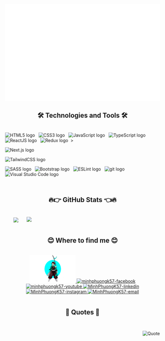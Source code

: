 <a href="#" target="_blank">
  <img src="svg/minhphuongk57.svg" width="1200" alt="Click to see the source" />
</a>

<h2 align="center">🛠 Technologies and Tools 🛠</h2>
<br>
<!-- https://simpleicons.org/ -->
<span><img src="https://img.shields.io/badge/HTML5-282C34?logo=html5&logoColor=E34F26" alt="HTML5 logo" title="HTML5" height="25" /></span>
&nbsp;
<span><img src="https://img.shields.io/badge/CSS3-282C34?logo=css3&logoColor=1572B6" alt="CSS3 logo" title="CSS3" height="25" /></span>
&nbsp;
<span><img src="https://img.shields.io/badge/JavaScript-282C34?logo=javascript&logoColor=F7DF1E" alt="JavaScript logo" title="JavaScript" height="25" /></span>
&nbsp;
<span><img src="https://img.shields.io/badge/TypeScript-282C34?logo=typescript&logoColor=3178C6" alt="TypeScript logo" title="TypeScript" height="25" /></span>
&nbsp;
<span><img src="https://img.shields.io/badge/ReactJS-282C34?logo=react&logoColor=61DAFB" alt="ReactJS logo" title="ReactJS" height="25" /></span>
&nbsp;
<span><img src="https://img.shields.io/badge/Redux-282C34?logo=redux&logoColor=764ABC" alt="Redux logo" title="Redux" height="25" /></span>
&nbsp;>

<span><img src="https://img.shields.io/badge/Node.js-282C34?logo=next.js&logoColor=00F200" alt="Next.js logo" title="Next.js" height="25" /></span>
&nbsp;

<span><img src="https://img.shields.io/badge/Tailwind%20CSS-282C34?logo=tailwind-css&logoColor=38B2AC" alt="TailwindCSS logo" title="TailwindCSS" height="25" /></span>
&nbsp;

<span><img src="https://img.shields.io/badge/Sass-282C34?logo=sass&logoColor=CC6699" alt="SASS logo" title="SASS" height="25" /></span>
&nbsp;
<span><img src="https://img.shields.io/badge/Bootstrap-282C34?logo=bootstrap&logoColor=7952B3" alt="Bootstrap logo" title="Bootstrap" height="25" /></span>
&nbsp;
<span><img src="https://img.shields.io/badge/ESLint-282C34?logo=eslint&logoColor=4B32C3" alt="ESLint logo" title="ESLint" height="25" /></span>
&nbsp;
<span><img src="https://img.shields.io/badge/git-282C34?logo=git&logoColor=F05032" alt="git logo" title="git" height="25" /></span>
&nbsp;
<span><img src="https://img.shields.io/badge/VS%20Code-282C34?logo=visual-studio-code&logoColor=007ACC" alt="Visual Studio Code logo" title="Visual Studio Code" height="25" /></span>
&nbsp;

<br>

<h2 align="center">🔥👉 GitHub Stats 👈🔥</h2>
<br>
<div align=center>
  <a href="#" title="Minhphuongk57">
    <img width="315" align="center" src="https://github-readme-stats.vercel.app/api/top-langs/?username=MinhPhuongK57&hide=c%23,powershell,Mathematica,Ruby,Objective-C,Objective-C%2b%2b,Cuda&title_color=61dafb&text_color=ffffff&icon_color=61dafb&bg_color=20232a&langs_count=8&layout=compact&border_color=61dafb&hide_border=true" />
  </a>
  <a href="#" title="MinhPhuongk57">
    <img align="right" width="434" src="https://github-readme-stats.vercel.app/api?username=MinhPhuongK57&show_icons=true&theme=react&border_color=61dafb&hide_border=true" />
  </a>
</div>

<br>

<h2 align="center">😊 Where to find me 😊</h2>
<br>
<!-- https://icons8.com -->
<div align="center">
  <a href="https://minhphuongk57.github.io/KenCrystalK57/" target="blank">
    <img width="150" height="90" src="images/minhphuongk57.png" alt="MinhPhuongK57-blog"/>
  </a>
  <a href="https://facebook.com/MinhPhuongK57" target="blank">
    <img src="https://img.icons8.com/bubbles/100/000000/facebook-new.png" alt="minhphuongk57-facebook" />
  </a>
  <a href="https://www.youtube.com/c/MinhPhuongK57" target="blank">
    <img src="https://img.icons8.com/bubbles/100/000000/youtube-squared.png" alt="minhphuongk57-youtube" />
  </a>
  <a href="https://www.linkedin.com/in/MinhPhuongK57" target="blank">
    <img src="https://img.icons8.com/bubbles/100/000000/linkedin.png" alt="MinhPhuongK57-linkedin" />
  </a>
  <a href="https://instagram.com/MinhPhuongK57" target="blank">
    <img src="https://img.icons8.com/bubbles/100/000000/instagram.png" alt="MinhPhuongK57-instagram" />
  </a>
  <a href="mailto:minhphuongk57.dev@gmail.com" target="top">
    <img src="https://img.icons8.com/bubbles/100/000000/apple-mail.png" alt="MinhPhuongK57-email" />
  </a>
</div>

<br>

<h2 align="center">📑 Quotes 📑</h2>
<br>
<!-- https://github.com/shravan20/github-readme-quotes -->
<div align="right">

![Quote](https://github-readme-quotes.herokuapp.com/quote?theme=onedark&animation=default&layout=default&font=default)

</div>
